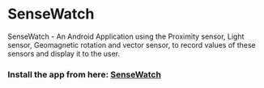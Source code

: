# SenseWatch
SenseWatch - An Android Application using the Proximity sensor, Light sensor, Geomagnetic rotation and vector sensor, to record values of these sensors and display it to the user.
### Install the app from here:  [SenseWatch](https://drive.google.com/file/d/1pLiZAOw5dnWnBxXtRgngOchEtrrMlsi_/view?usp=share_link)
